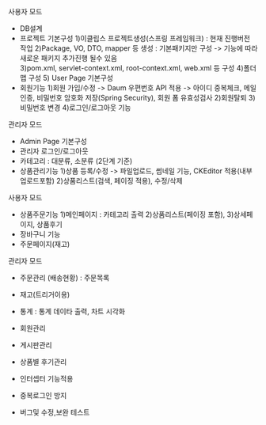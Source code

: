 사용자 모드
 - DB설계
 - 프로젝트 기본구성
    1)이클립스 프로젝트생성(스프링 프레임워크) : 현재 진행버전 작업
    2)Package, VO, DTO, mapper 등 생성
       :  기본패키지만 구성 -> 기능에 따라 새로운 패키지 추가진행 될수 있음     
    3)pom.xml, servlet-context.xml, root-context.xml, web.xml 등 구성
    4)폴더맵 구성
    5) User Page 기본구성
 - 회원기능
     1)회원 가입/수정 
         -> Daum 우편번호 API 적용
         -> 아이디 중복체크, 메일인증, 비밀번호 암호화 저장(Spring Security), 회원 폼 유효성검사
     2)회원탈퇴
     3)비밀번호 변경
     4)로그인/로그아웃 기능


관리자 모드
 - Admin Page 기본구성
 - 관리자 로그인/로그아웃
 - 카테고리 : 대분류, 소분류 (2단계 기준)
 - 상품관리기능
     1)상품 등록/수정
         -> 파일업로드, 썸네일 기능, CKEditor 적용(내부 업로드포함)
     2)상품리스트(검색, 페이징 적용), 수정/삭제

사용자 모드
 - 상품주문기능
    1)메인페이지 : 카테고리 출력
    2)상품리스트(페이징 포함), 
    3)상세페이지, 상품후기
 - 장바구니 기능
 - 주문페이지(재고)

관리자 모드
 - 주문관리 (배송현황) : 주문목록
 - 재고(트리거이용)
 - 통계 : 통계 데이타 출력, 차트 시각화
 - 회원관리
 - 게시판관리
 - 상품별 후기관리

- 인터셉터 기능적용
- 중복로그인 방지
- 버그및 수정,보완 테스트
